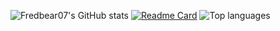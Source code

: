 ![Fredbear07's GitHub stats](https://github-readme-stats.vercel.app/api?username=Fredbear07&show_icons=true&theme=github_dark)
[![Readme Card](https://github-readme-stats.vercel.app/api/pin/?username=fredbear07&repo=Bearbot&theme=github_dark)](https://github.com/Fredbear07/BearBot)
![Top languages](https://github-readme-stats.vercel.app/api/top-langs/?username=fredbear07&layout=compact&theme=github_dark)
